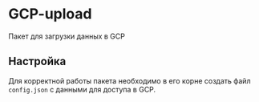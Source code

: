 # GCP-upload

Пакет для загрузки данных в GCP

## Настройка

Для корректной работы пакета необходимо в его корне создать файл `config.json` с данными для доступа в GCP.
